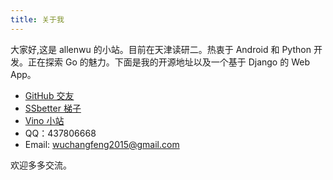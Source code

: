 ```yaml
---
title: 关于我
---
```


大家好,这是  allenwu 的小站。目前在天津读研二。热衷于 Android 和 Python 开发。正在探索 Go 的魅力。下面是我的开源地址以及一个基于 Django 的 Web App。

* [GitHub 交友](https://github.com/wuchangfeng)
* [SSbetter 梯子](http://t.cn/RfNFpNZ)
* [Vino 小站](http://vino.pythonanywhere.com)
* QQ：437806668
* Email: wuchangfeng2015@gmail.com

欢迎多多交流。